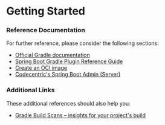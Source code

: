 # Getting Started

### Reference Documentation

For further reference, please consider the following sections:

* [Official Gradle documentation](https://docs.gradle.org)
* [Spring Boot Gradle Plugin Reference Guide](https://docs.spring.io/spring-boot/docs/2.3.12.RELEASE/gradle-plugin/reference/html/)
* [Create an OCI image](https://docs.spring.io/spring-boot/docs/2.3.12.RELEASE/gradle-plugin/reference/html/#build-image)
* [Codecentric's Spring Boot Admin (Server)](https://codecentric.github.io/spring-boot-admin/current/#getting-started)

### Additional Links

These additional references should also help you:

* [Gradle Build Scans – insights for your project's build](https://scans.gradle.com#gradle)

